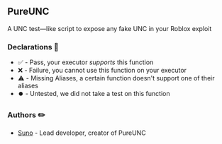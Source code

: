 ## PureUNC
A UNC test—like script to expose any fake UNC in your Roblox exploit

### Declarations 📜
- ✅ - Pass, your executor _supports_ this function
- ❌ - Failure, you cannot use this function on your executor
- ⚠️ - Missing Aliases, a certain function doesn't support one of their aliases
- ⏺️ - Untested, we did not take a test on this function

### Authors ✏️
- [Suno](https://github.com/mr-suno) - Lead developer, creator of PureUNC
